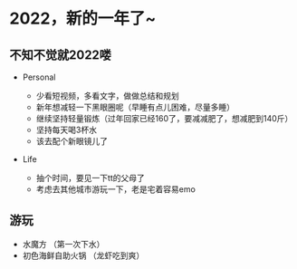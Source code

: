 # 2022，新的一年了~

## 不知不觉就2022喽

- Personal
    * 少看短视频，多看文字，做做总结和规划
    * 新年想减轻一下黑眼圈呢（早睡有点儿困难，尽量多睡）
    * 继续坚持轻量锻炼（过年回家已经160了，要减减肥了，想减肥到140斤）
    * 坚持每天喝3杯水
    * 该去配个新眼镜儿了

- Life
    * 抽个时间，要见一下tt的父母了
    * 考虑去其他城市游玩一下，老是宅着容易emo


## 游玩

- 水魔方 （第一次下水）
- 初色海鲜自助火锅 （龙虾吃到爽）